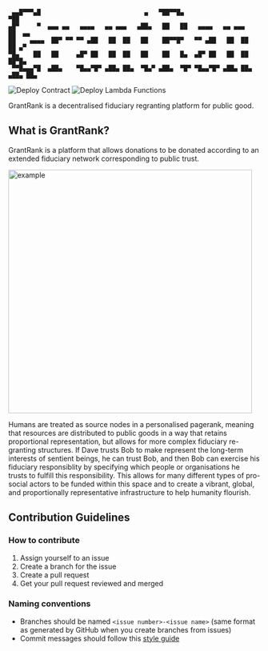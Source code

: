 ```
 ▄▄█▀▀▀▄█                             ▄   ▀██▀▀█▄                    ▀██      
▄█▀     ▀  ▄▄▄ ▄▄   ▄▄▄▄   ▄▄ ▄▄▄   ▄██▄   ██   ██   ▄▄▄▄   ▄▄ ▄▄▄    ██  ▄▄  
██    ▄▄▄▄  ██▀ ▀▀ ▀▀ ▄██   ██  ██   ██    ██▀▀█▀   ▀▀ ▄██   ██  ██   ██ ▄▀   
▀█▄    ██   ██     ▄█▀ ██   ██  ██   ██    ██   █▄  ▄█▀ ██   ██  ██   ██▀█▄   
 ▀▀█▄▄▄▀█  ▄██▄    ▀█▄▄▀█▀ ▄██▄ ██▄  ▀█▄▀ ▄██▄  ▀█▀ ▀█▄▄▀█▀ ▄██▄ ██▄ ▄██▄ ██▄
 ```
                                                                              
![Deploy Contract](https://github.com/harryjkp/grantrank/actions/workflows/deploy-contract.yml/badge.svg)
![Deploy Lambda Functions](https://github.com/harryjkp/grantrank/actions/workflows/deploy.yml/badge.svg)
                                                                              

GrantRank is a decentralised fiduciary regranting platform for public good.



## What is GrantRank?

GrantRank is a platform that allows donations to be donated according to an extended fiduciary network corresponding to public trust.

<img width="487" alt="example" src="https://github.com/harryjkp/grantrank/assets/10352676/4d3b1293-1e45-4d2e-a968-8001b2ff5ee9">

Humans are treated as source nodes in a personalised pagerank, meaning that resources are distributed to public goods in a way that retains proportional representation, but allows for more complex fiduciary re-granting structures. If Dave trusts Bob to make represent the long-term interests of sentient beings, he can trust Bob, and then Bob can exercise his fiduciary responsiblity by specifying which people or organisations he trusts to fulfill this responsibility. This allows for many different types of pro-social actors to be funded within this space and to create a vibrant, global, and proportionally representative infrastructure to help humanity flourish.

## Contribution Guidelines

### How to contribute

1. Assign yourself to an issue
2. Create a branch for the issue
3. Create a pull request
4. Get your pull request reviewed and merged

### Naming conventions

- Branches should be named `<issue number>-<issue name>` (same format as generated by GitHub when you create branches from issues)
- Commit messages should follow this [style guide](https://gist.github.com/robertpainsi/b632364184e70900af4ab688decf6f53)
